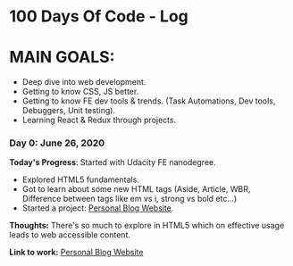 # 100 Days Of Code - Log

# MAIN GOALS:
- Deep dive into web development.
- Getting to know CSS, JS better.
- Getting to know FE dev tools & trends. (Task Automations, Dev tools, Debuggers, Unit testing).
- Learning React & Redux through projects.

### Day 0: June 26, 2020

**Today's Progress**: Started with Udacity FE nanodegree. 
- Explored HTML5 fundamentals.
- Got to learn about some new HTML tags (Aside, Article, WBR, Difference between tags like em vs i, strong vs bold etc...)
- Started a project: [Personal Blog Website](https://github.com/pranshu1402/myBlog).

**Thoughts:** There's so much to explore in HTML5 which on effective usage leads to web accessible content.

**Link to work:** [Personal Blog Website](https://github.com/pranshu1402/myBlog)
